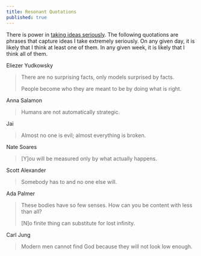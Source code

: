 ```yaml
---
title: Resonant Quotations
published: true
---
```

There is power in [taking ideas seriously](https://www.lesswrong.com/posts/uNccQiT3ogH5zt2xb/singularity-mindset). The following quotations are phrases that capture ideas I take extremely seriously. On any given day, it is likely that I think at least one of them. In any given week, it is likely that I think all of them.

Eliezer Yudkowsky

> There are no surprising facts, only models surprised by facts.
>
> People become who they are meant to be by doing what is right.

Anna Salamon

> Humans are not automatically strategic.

Jai

> Almost no one is evil; almost everything is broken.

Nate Soares

> [Y]ou will be measured only by what actually happens.

Scott Alexander

> Somebody has to and no one else will.

Ada Palmer

> These bodies have so few senses. How can you be content with less than all?
>
> [N]o finite thing can substitute for lost infinity. 

Carl Jung

> Modern men cannot find God because they will not look low enough.
